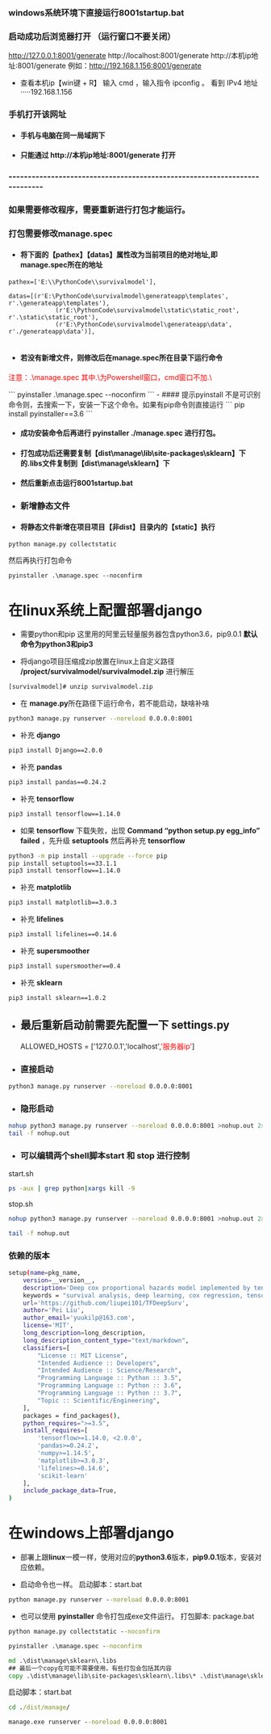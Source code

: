 
### windows系统环境下直接运行8001startup.bat
### 启动成功后浏览器打开 （运行窗口不要关闭）
http://127.0.0.1:8001/generate
http://localhost:8001/generate
http://本机ip地址:8001/generate 例如：http://192.168.1.156:8001/generate
-  查看本机ip【win键 + R】 输入 cmd ，输入指令 ipconfig 。
   看到 IPv4 地址·····192.168.1.156
### 手机打开该网址
- #### 手机与电脑在同一局域网下
- #### 只能通过 http://本机ip地址:8001/generate 打开
### --------------------------------------------------------------------------
### 如果需要修改程序，需要重新进行打包才能运行。

### 打包需要修改manage.spec
- #### 将下面的【pathex】【datas】属性改为当前项目的绝对地址,即manage.spec所在的地址
```
pathex=['E:\\PythonCode\\survivalmodel'], 

datas=[(r'E:\PythonCode\survivalmodel\generateapp\templates', r'.\generateapp\templates'),
             (r'E:\PythonCode\survivalmodel\static\static_root', r'.\static\static_root'),
             (r'E:\PythonCode\survivalmodel\generateapp\data', r'./generateapp\data')],
             
```
- #### 若没有新增文件，则修改后在manage.spec所在目录下运行命令
<p style="color: red">注意：.\manage.spec 其中.\为Powershell窗口，cmd窗口不加.\ </p>
```
pyinstaller .\manage.spec --noconfirm
```
- #### 提示pyinstall 不是可识别命令则，去搜索一下，安装一下这个命令。如果有pip命令则直接运行
```
pip install pyinstaller==3.6
```

- #### 成功安装命令后再进行 pyinstaller ./manage.spec 进行打包。
- #### 打包成功后还需要复制【dist\manage\lib\site-packages\sklearn】下的.libs文件复制到【dist\manage\sklearn】下

- #### 然后重新点击运行8001startup.bat

- ### 新增静态文件
- #### 将静态文件新增在项目项目【非dist】目录内的【static】执行
```
python manage.py collectstatic
```
然后再执行打包命令
```
pyinstaller .\manage.spec --noconfirm
```




# 在linux系统上配置部署django

- 需要python和pip
  这里用的阿里云轻量服务器包含python3.6，pip9.0.1
  **默认命令为python3和pip3**
<p>

- 将django项目压缩成zip放置在linux上自定义路径
  **/project/survivalmodel/survivalmodel.zip**
  进行解压
```sh
[survivalmodel]# unzip survivalmodel.zip
```


- 在 **manage.py**所在路径下运行命令，若不能启动，缺啥补啥
```sh
python3 manage.py runserver --noreload 0.0.0.0:8001
```

- 补充 **django**
```sh
pip3 install Django==2.0.0
```

- 补充 **pandas**
```sh
pip3 install pandas==0.24.2
```

- 补充 **tensorflow**
```sh
pip3 install tensorflow==1.14.0
```

- 如果 **tensorflow** 下载失败，出现 **Command “python setup.py egg_info” failed** ，先升级 **setuptools** 然后再补充 **tensorflow** 
```sh
python3 -m pip install --upgrade --force pip
pip install setuptools==33.1.1
pip3 install tensorflow==1.14.0
```

- 补充 **matplotlib**
```sh
pip3 install matplotlib==3.0.3
```

- 补充 **lifelines**
```sh
pip3 install lifelines==0.14.6
```

- 补充 **supersmoother**
```sh
pip3 install supersmoother==0.4
```

- 补充 **sklearn** 
```sh
pip3 install sklearn==1.0.2
```

- ## 最后重新启动前需要先配置一下 settings.py

  ALLOWED_HOSTS = ['127.0.0.1','localhost',<span style="color: red;">'服务器ip'</span>]

- ### 直接启动
```sh
python3 manage.py runserver --noreload 0.0.0.0:8001
```

- ### 隐形启动
```sh
nohup python3 manage.py runserver --noreload 0.0.0.0:8001 >nohup.out 2>&1 &
tail -f nohup.out
```

- ### 可以编辑两个shell脚本start 和 stop 进行控制
start.sh  
```sh
ps -aux | grep python|xargs kill -9
```
stop.sh
```sh
nohup python3 manage.py runserver --noreload 0.0.0.0:8001 >nohup.out 2>&1 &

tail -f nohup.out
```


### 依赖的版本
```sh
setup(name=pkg_name,
    version=__version__,
    description='Deep cox proportional hazards model implemented by tensorflow framework and survival analysis.',
    keywords = "survival analysis, deep learning, cox regression, tensorflow",
    url='https://github.com/liupei101/TFDeepSurv',
    author='Pei Liu',
    author_email='yuukilp@163.com',
    license='MIT',
    long_description=long_description,
    long_description_content_type="text/markdown",
    classifiers=[
        "License :: MIT License",
        "Intended Audience :: Developers",
        "Intended Audience :: Science/Research",
        "Programming Language :: Python :: 3.5",
        "Programming Language :: Python :: 3.6",
        "Programming Language :: Python :: 3.7",
        "Topic :: Scientific/Engineering",
    ],
    packages = find_packages(),
    python_requires=">=3.5",
    install_requires=[
        'tensorflow>=1.14.0, <2.0.0',
        'pandas>=0.24.2',
        'numpy>=1.14.5',
        'matplotlib>=3.0.3',
        'lifelines>=0.14.6',
        'scikit-learn'
    ],
    include_package_data=True,
)
```

# 在windows上部署django

- 部署上跟**linux**一模一样，使用对应的**python3.6**版本，**pip9.0.1**版本，安装对应依赖。

- 启动命令也一样。
启动脚本：start.bat
```bat
python manage.py runserver --noreload 0.0.0.0:8001
```

- 也可以使用 **pyinstaller** 命令打包成exe文件运行。
打包脚本: package.bat
```bat
python manage.py collectstatic --noconfirm

pyinstaller .\manage.spec --noconfirm

md .\dist\manage\sklearn\.libs
## 最后一个copy在可能不需要使用，有些打包会包括其内容
copy .\dist\manage\lib\site-packages\sklearn\.libs\* .\dist\manage\sklearn\.libs
```

启动脚本：start.bat
```bat
cd ./dist/manage/

manage.exe runserver --noreload 0.0.0.0:8001
```


